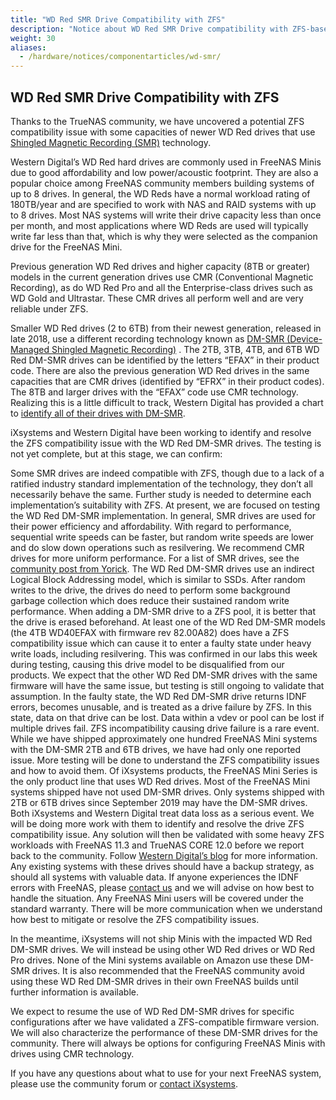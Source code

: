 ```yaml
---
title: "WD Red SMR Drive Compatibility with ZFS"
description: "Notice about WD Red SMR Drive compatibility with ZFS-based systems."
weight: 30
aliases:
  - /hardware/notices/componentarticles/wd-smr/
---
```


## WD Red SMR Drive Compatibility with ZFS

Thanks to the TrueNAS community, we have uncovered a potential ZFS compatibility issue with some capacities of newer WD Red drives that use [Shingled Magnetic Recording (SMR)](https://en.wikipedia.org/wiki/Shingled_magnetic_recording) technology.

Western Digital’s WD Red hard drives are commonly used in FreeNAS Minis due to good affordability and low power/acoustic footprint. They are also a popular choice among FreeNAS community members building systems of up to 8 drives. In general, the WD Reds have a normal workload rating of 180TB/year and are specified to work with NAS and RAID systems with up to 8 drives. Most NAS systems will write their drive capacity less than once per month, and most applications where WD Reds are used will typically write far less than that, which is why they were selected as the companion drive for the FreeNAS Mini.

Previous generation WD Red drives and higher capacity (8TB or greater) models in the current generation drives use CMR (Conventional Magnetic Recording), as do WD Red Pro and all the Enterprise-class drives such as WD Gold and Ultrastar. These CMR drives all perform well and are very reliable under ZFS.

Smaller WD Red drives (2 to 6TB) from their newest generation, released in late 2018, use a different recording technology known as [DM-SMR (Device-Managed Shingled Magnetic Recording)](https://blog.westerndigital.com/wd-red-nas-drives/) .  The 2TB, 3TB, 4TB, and 6TB WD Red DM-SMR drives can be identified by the letters “EFAX” in their product code. There are also the previous generation WD Red drives in the same capacities that are CMR drives (identified by “EFRX” in their product codes). The 8TB and larger drives with the “EFAX” code use CMR technology.  Realizing this is a little difficult to track, Western Digital has provided a chart to [identify all of their drives with DM-SMR](https://blog.westerndigital.com/wp-content/uploads/2020/04/2020_04_22_WD_SMR_SKUs_1Slide.pdf).

iXsystems and Western Digital have been working to identify and resolve the ZFS compatibility issue with the WD Red DM-SMR drives. The testing is not yet complete, but at this stage, we can confirm:

Some SMR drives are indeed compatible with ZFS, though due to a lack of a ratified industry standard implementation of the technology, they don’t all necessarily behave the same.  Further study is needed to determine each implementation’s suitability with ZFS.  At present, we are focused on testing the WD Red DM-SMR implementation.
In general, SMR drives are used for their power efficiency and affordability. With regard to performance, sequential write speeds can be faster, but random write speeds are lower and do slow down operations such as resilvering. We recommend CMR drives for more uniform performance. For a list of SMR drives, see the [community post from Yorick](https://www.ixsystems.com/community/resources/list-of-known-smr-drives.141/).
The WD Red DM-SMR drives use an indirect Logical Block Addressing model, which is similar to SSDs. After random writes to the drive, the drives do need to perform some background garbage collection which does reduce their sustained random write performance. When adding a DM-SMR drive to a ZFS pool, it is better that the drive is erased beforehand.
At least one of the WD Red DM-SMR models (the 4TB WD40EFAX with firmware rev 82.00A82) does have a ZFS compatibility issue which can cause it to enter a faulty state under heavy write loads, including resilvering. This was confirmed in our labs this week during testing, causing this drive model to be disqualified from our products. We expect that the other WD Red DM-SMR drives with the same firmware will have the same issue, but testing is still ongoing to validate that assumption.
In the faulty state, the WD Red DM-SMR drive returns IDNF errors, becomes unusable, and is treated as a drive failure by ZFS.  In this state, data on that drive can be lost. Data within a vdev or pool can be lost if multiple drives fail.
ZFS incompatibility causing drive failure is a rare event. While we have shipped approximately one hundred FreeNAS Mini systems with the DM-SMR 2TB and 6TB drives, we have had only one reported issue. More testing will be done to understand the ZFS compatibility issues and how to avoid them.
Of iXsystems products, the FreeNAS Mini Series is the only product line that uses WD Red drives. Most of the FreeNAS Mini systems shipped have not used DM-SMR drives. Only systems shipped with 2TB or 6TB drives since September 2019 may have the DM-SMR drives.
Both iXsystems and Western Digital treat data loss as a serious event. We will be doing more work with them to identify and resolve the drive ZFS compatibility issue. Any solution will then be validated with some heavy ZFS workloads with FreeNAS 11.3 and TrueNAS CORE 12.0 before we report back to the community. Follow [Western Digital’s blog](https://blog.westerndigital.com/wd-red-nas-drives/) for more information.
Any existing systems with these drives should have a backup strategy, as should all systems with valuable data. If anyone experiences the IDNF errors with FreeNAS, please [contact us](https://www.ixsystems.com/contact-us/) and we will advise on how best to handle the situation. Any FreeNAS Mini users will be covered under the standard warranty. There will be more communication when we understand how best to mitigate or resolve the ZFS compatibility issues.

In the meantime, iXsystems will not ship Minis with the impacted WD Red DM-SMR drives. We will instead be using other WD Red drives or WD Red Pro drives. None of the Mini systems available on Amazon use these DM-SMR drives. It is also recommended that the FreeNAS community avoid using these WD Red DM-SMR drives in their own FreeNAS builds until further information is available.

We expect to resume the use of WD Red DM-SMR drives for specific configurations after we have validated a ZFS-compatible firmware version. We will also characterize the performance of these DM-SMR drives for the community. There will always be options for configuring FreeNAS Minis with drives using CMR technology.

If you have any questions about what to use for your next FreeNAS system, please use the community forum or [contact iXsystems](https://www.ixsystems.com/contact-us/).
